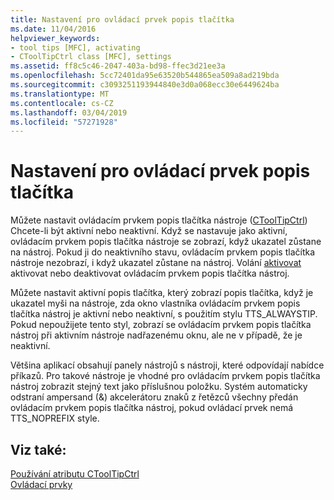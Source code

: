 ```yaml
---
title: Nastavení pro ovládací prvek popis tlačítka
ms.date: 11/04/2016
helpviewer_keywords:
- tool tips [MFC], activating
- CToolTipCtrl class [MFC], settings
ms.assetid: ff8c5c46-2047-403a-bd98-ffec3d21ee3a
ms.openlocfilehash: 5cc72401da95e63520b544865ea509a8ad219bda
ms.sourcegitcommit: c3093251193944840e3d0a068ecc30e6449624ba
ms.translationtype: MT
ms.contentlocale: cs-CZ
ms.lasthandoff: 03/04/2019
ms.locfileid: "57271928"
---
```

# <a name="settings-for-the-tool-tip-control"></a>Nastavení pro ovládací prvek popis tlačítka

Můžete nastavit ovládacím prvkem popis tlačítka nástroje ([CToolTipCtrl](../mfc/reference/ctooltipctrl-class.md)) Chcete-li být aktivní nebo neaktivní. Když se nastavuje jako aktivní, ovládacím prvkem popis tlačítka nástroje se zobrazí, když ukazatel zůstane na nástroj. Pokud ji do neaktivního stavu, ovládacím prvkem popis tlačítka nástroje nezobrazí, i když ukazatel zůstane na nástroj. Volání [aktivovat](../mfc/reference/ctooltipctrl-class.md#activate) aktivovat nebo deaktivovat ovládacím prvkem popis tlačítka nástroj.

Můžete nastavit aktivní popis tlačítka, který zobrazí popis tlačítka, když je ukazatel myši na nástroje, zda okno vlastníka ovládacím prvkem popis tlačítka nástroj je aktivní nebo neaktivní, s použitím stylu TTS_ALWAYSTIP. Pokud nepoužijete tento styl, zobrazí se ovládacím prvkem popis tlačítka nástroj při aktivním nástroje nadřazenému oknu, ale ne v případě, že je neaktivní.

Většina aplikací obsahují panely nástrojů s nástroji, které odpovídají nabídce příkazů. Pro takové nástroje je vhodné pro ovládacím prvkem popis tlačítka nástroj zobrazit stejný text jako příslušnou položku. Systém automaticky odstraní ampersand (&) akcelerátoru znaků z řetězců všechny předán ovládacím prvkem popis tlačítka nástroj, pokud ovládací prvek nemá TTS_NOPREFIX style.

## <a name="see-also"></a>Viz také:

[Používání atributu CToolTipCtrl](../mfc/using-ctooltipctrl.md)<br/>
[Ovládací prvky](../mfc/controls-mfc.md)
